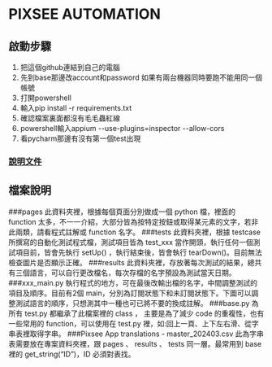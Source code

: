 # **PIXSEE AUTOMATION** 
## 啟動步驟
1. 把這個github連結到自己的電腦
2. 先到base那邊改account和password 如果有兩台機器同時要跑不能用同一個帳號
3. 打開powershell
4. 輸入pip install -r requirements.txt
5. 確認檔案裏面都沒有毛毛蟲紅線
6. powershell輸入appium --use-plugins=inspector --allow-cors
7. 看pycharm那邊有沒有第一個test出現

### [說明文件](https://drive.google.com/drive/folders/1aXvqvS8GBj83i1jdijVb5sZESfhnSr2a?usp=drive_link)
## 檔案說明
###pages 
此資料夾裡，根據每個頁面分別做成一個 python 檔，裡面的 function 太多，不一一介紹，大部分皆為按特定按鈕或取得某元素的文字，若非此兩類，請看程式註解或 function 名字。
###tests
此資料夾裡，根據 testcase 所撰寫的自動化測試程式檔，測試項目皆為 test_xxx 當作開頭，執行任何一個測試項目前，皆會先執行 setUp() ，執行結束後，皆會執行 tearDown()。目前無法檢查圖片是否顯示正確。
###results
此資料夾裡，存放著每次測試的結果，總共有三個語言，可以自行更改檔名，每次存檔的名字預設為測試當天日期。
###xxx_main.py
執行程式的地方，可在最後改輸出檔的名字，中間調整測試的項目及順序。目前有2個 main，分別為訂閱狀態下和未訂閱狀態下。下圖可以調整測試語言的順序，只想測其中一種也可已將不要的換成註解。
###base.py
為所有 test.py 都繼承了此檔案裡的 class ， 主要是為了減少 code 的重複性，也有一些常用的 function，可以使用在 test.py 裡，如:回上一頁、上下左右滑、從字串表裡取得字串。
###Pixsee App translations - master_202403.csv
此為字串表需要放在專案資料夾裡，跟 pages 、 results 、 tests 同一層。最常用到 base 裡的 get_string(“ID”)，ID 必須對表找。



